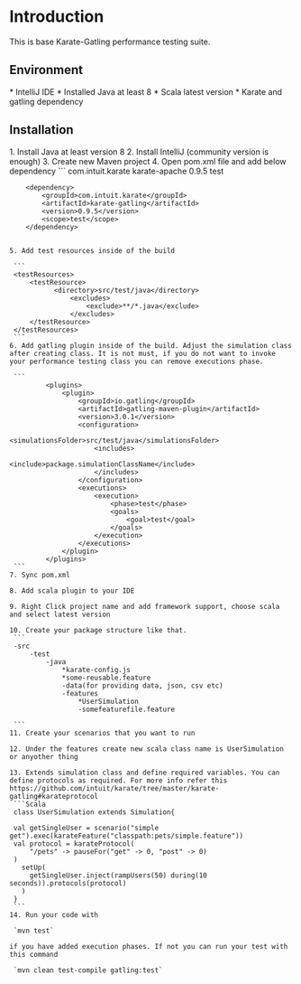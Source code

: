 <h1>Introduction</h1>

This is base Karate-Gatling performance testing suite. 

<h2>Environment</h2>
* IntelliJ IDE
* Installed Java at least 8
* Scala latest version
* Karate and gatling dependency


<h2>Installation</h2>
1. Install Java at least version 8
2. Install IntelliJ (community version is enough)
3. Create new Maven project
4. Open pom.xml file and add below dependency
    ```
        <dependency>
            <groupId>com.intuit.karate</groupId>
            <artifactId>karate-apache</artifactId>
            <version>0.9.5</version>
            <scope>test</scope>
        </dependency>

        <dependency>
            <groupId>com.intuit.karate</groupId>
            <artifactId>karate-gatling</artifactId>
            <version>0.9.5</version>
            <scope>test</scope>
        </dependency>

   ```
   
5. Add test resources inside of the build
    
    ```
    <testResources>
        <testResource>
              <directory>src/test/java</directory>
                  <excludes>
                      <exclude>**/*.java</exclude>
                  </excludes>
        </testResource>
    </testResources>
    ```
6. Add gatling plugin inside of the build. Adjust the simulation class after creating class. It is not must, if you do not want to invoke
your performance testing class you can remove executions phase. 
    
    ```
            <plugins>
                <plugin>
                    <groupId>io.gatling</groupId>
                    <artifactId>gatling-maven-plugin</artifactId>
                    <version>3.0.1</version>
                    <configuration>
                        <simulationsFolder>src/test/java</simulationsFolder>
                        <includes>
                            <include>package.simulationClassName</include>
                        </includes>
                    </configuration>
                    <executions>
                        <execution>
                            <phase>test</phase>
                            <goals>
                                <goal>test</goal>
                            </goals>
                        </execution>
                    </executions>
                </plugin>
            </plugins>
    ```   
7. Sync pom.xml

8. Add scala plugin to your IDE

9. Right Click project name and add framework support, choose scala and select latest version

10. Create your package structure like that. 
    ```
    -src
        -test
            -java
                *karate-config.js
                *some-reusable.feature
                -data(for providing data, json, csv etc)
                -features
                    *UserSimulation
                    -somefeaturefile.feature
   
    ```
11. Create your scenarios that you want to run

12. Under the features create new scala class name is UserSimulation or anyother thing
 
13. Extends simulation class and define required variables. You can define protocols as required. For more info refer this https://github.com/intuit/karate/tree/master/karate-gatling#karateprotocol
    ```Scala
    class UserSimulation extends Simulation{
      
    val getSingleUser = scenario("simple get").exec(karateFeature("classpath:pets/simple.feature"))
    val protocol = karateProtocol(
        "/pets" -> pauseFor("get" -> 0, "post" -> 0)
    )
      setUp(
        getSingleUser.inject(rampUsers(50) during(10 seconds)).protocols(protocol)
      )
    }
    ```
14. Run your code with

    `mvn test` 

 if you have added execution phases. If not you can run your test with this command 
   
    `mvn clean test-compile gatling:test`
